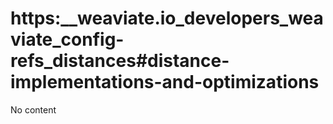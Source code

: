 # https:__weaviate.io_developers_weaviate_config-refs_distances#distance-implementations-and-optimizations
No content